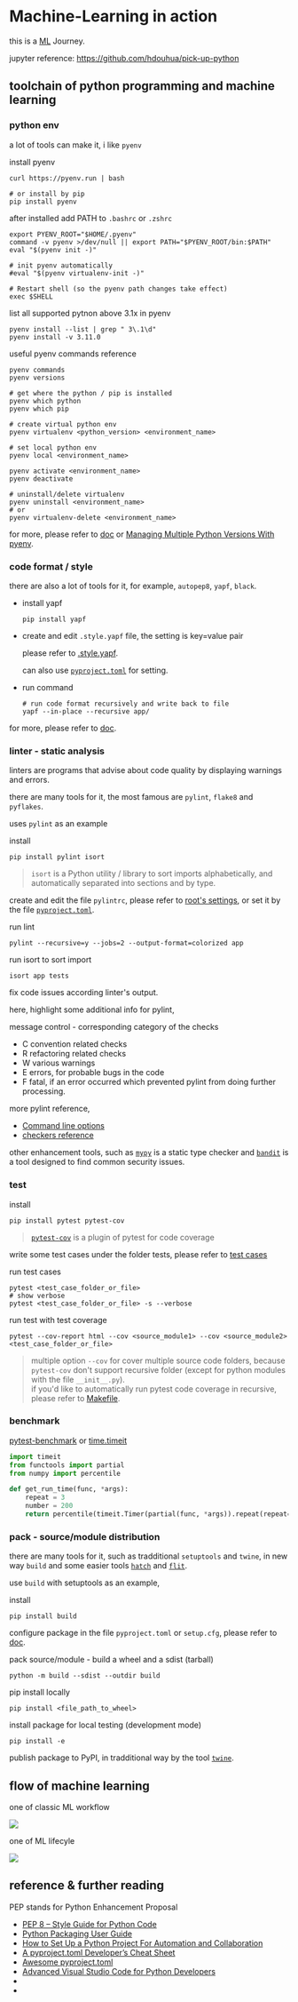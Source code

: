 # Machine-Learning in action

this is a [ML](./day-day-up/ml-concepts.md) Journey.

jupyter reference: https://github.com/hdouhua/pick-up-python

## toolchain of python programming and machine learning

### python env

a lot of tools can make it, i like `pyenv`

install pyenv

```shell
curl https://pyenv.run | bash

# or install by pip
pip install pyenv
```

after installed add PATH to `.bashrc` or `.zshrc`

```shell
export PYENV_ROOT="$HOME/.pyenv"
command -v pyenv >/dev/null || export PATH="$PYENV_ROOT/bin:$PATH"
eval "$(pyenv init -)"

# init pyenv automatically
#eval "$(pyenv virtualenv-init -)"

# Restart shell (so the pyenv path changes take effect)
exec $SHELL
```

list all supported pytnon above 3.1x in pyenv

```shell
pyenv install --list | grep " 3\.1\d"
pyenv install -v 3.11.0
```

useful pyenv commands reference

```shell
pyenv commands
pyenv versions

# get where the python / pip is installed
pyenv which python
pyenv which pip

# create virtual python env
pyenv virtualenv <python_version> <environment_name>

# set local python env
pyenv local <environment_name>

pyenv activate <environment_name>
pyenv deactivate

# uninstall/delete virtualenv
pyenv uninstall <environment_name>
# or
pyenv virtualenv-delete <environment_name>
```

for more, please refer to [doc](https://github.com/pyenv/pyenv) or [Managing Multiple Python Versions With pyenv](https://realpython.com/intro-to-pyenv).

### code format / style

there are also a lot of tools for it, for example, `autopep8`, `yapf`, `black`.

- install yapf

   ```shell
   pip install yapf
   ```

- create and edit `.style.yapf` file, the setting is key=value pair

   please refer to [.style.yapf](./ml-model-serving/.style.yapf.bak).

   can also use [`pyproject.toml`](./ml-model-serving/pyproject.toml) for setting.

- run command

   ```shell
   # run code format recursively and write back to file
   yapf --in-place --recursive app/
   ```

for more, please refer to [doc](https://github.com/google/yapf).

### linter - static analysis

linters are programs that advise about code quality by displaying warnings and errors.

there are many tools for it, the most famous are `pylint`, `flake8` and `pyflakes`.

uses `pylint` as an example

install

```shell
pip install pylint isort
```
>`isort` is a Python utility / library to sort imports alphabetically, and automatically separated into sections and by type.

create and edit the file `pylintrc`, please refer to [root's settings](./.pylintrc), or set it by the file [`pyproject.toml`](./ml-model-serving/pyproject.toml).

run lint

```shell
pylint --recursive=y --jobs=2 --output-format=colorized app
```

run isort to sort import

```shell
isort app tests
```

fix code issues according linter's output.


here, highlight some additional info for pylint,

message control - corresponding category of the checks

- C convention related checks
- R refactoring related checks
- W various warnings
- E errors, for probable bugs in the code
- F fatal, if an error occurred which prevented pylint from doing further processing.

more pylint reference,
- [Command line options](https://pylint.pycqa.org/en/latest/user_guide/usage/run.html#command-line-options)
- [checkers reference](https://pylint.pycqa.org/en/latest/user_guide/checkers/features.html)

other enhancement tools, such as [`mypy`](https://mypy.readthedocs.io/en/stable/index.html) is a static type checker and [`bandit`](https://bandit.readthedocs.io/en/latest/start.html) is a tool designed to find common security issues.

### test

install

```shell
pip install pytest pytest-cov
```
>[`pytest-cov`](https://pytest-cov.readthedocs.io/en/latest/readme.html) is a plugin of pytest for code coverage 

write some test cases under the folder tests, please refer to [test cases](./ml-model-serving/tests/test_model_file.py)

run test cases

```shell
pytest <test_case_folder_or_file>
# show verbose
pytest <test_case_folder_or_file> -s --verbose
```

run test with test coverage

```shell
pytest --cov-report html --cov <source_module1> --cov <source_module2> <test_case_folder_or_file>
```
>multiple option `--cov` for cover multiple source code folders, because `pytest-cov` don't support recursive folder (except for python modules with the file `__init__.py`).  
>if you'd like to automatically run pytest code coverage in recursive, please refer to [Makefile](./ml-model-serving/Makefile).

### benchmark

[pytest-benchmark](https://pytest-benchmark.readthedocs.io/en/latest/) or [time.timeit](https://docs.python.org/3/library/timeit.html)

```python
import timeit
from functools import partial
from numpy import percentile

def get_run_time(func, *args):
    repeat = 3
    number = 200
    return percentile(timeit.Timer(partial(func, *args)).repeat(repeat=repeat, number=number), 90) / number
```

### pack - source/module distribution

there are many tools for it, such as tradditional `setuptools` and `twine`, in new way `build` and some easier tools [`hatch`](https://hatch.pypa.io/latest/intro/) and [`flit`](https://flit.pypa.io/en/stable/).

use `build` with setuptools as an example,

install

```shell
pip install build
```

configure package in the file `pyproject.toml` or `setup.cfg`, please refer to [doc](https://setuptools.pypa.io/en/latest/userguide/quickstart.html).

pack source/module - build a wheel and a sdist (tarball)

```shell
python -m build --sdist --outdir build
```

pip install locally

```shell
pip install <file_path_to_wheel>
```

install package for local testing (development mode)

```shell
pip install -e
```

publish package to PyPI, in tradditional way by the tool [`twine`](https://twine.readthedocs.io/en/stable/).

## flow of machine learning

one of classic ML workflow

![](./res/images/classic-ai-workflow.png)

one of ML lifecyle

![](./res/images/ml-lifecycle.png)

## reference & further reading

PEP stands for Python Enhancement Proposal

- [PEP 8 – Style Guide for Python Code](https://peps.python.org/pep-0008/)
- [Python Packaging User Guide](https://packaging.python.org/en/latest/key_projects/)
- [How to Set Up a Python Project For Automation and Collaboration](https://eugeneyan.com/writing/setting-up-python-project-for-automation-and-collaboration/)
- [A pyproject.toml Developer’s Cheat Sheet](https://betterprogramming.pub/a-pyproject-toml-developers-cheat-sheet-5782801fb3ed)
- [Awesome pyproject.toml](https://github.com/vinta/awesome-python)
- [Advanced Visual Studio Code for Python Developers](https://realpython.com/advanced-visual-studio-code-python/)
- [](https://scikit-hep.org/developer/pep621)
- [](https://henryiii.github.io/level-up-your-python/notebooks/0%20Intro.html)
